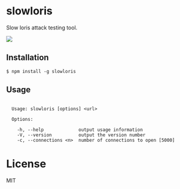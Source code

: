 
# slowloris

  Slow loris attack testing tool.

  ![](http://25.media.tumblr.com/tumblr_lzvsw7qrH81r94sbdo1_500.gif)

## Installation

```
$ npm install -g slowloris
```

## Usage

```

  Usage: slowloris [options] <url>

  Options:

    -h, --help             output usage information
    -V, --version          output the version number
    -c, --connections <n>  number of connections to open [5000]

```

# License

  MIT
